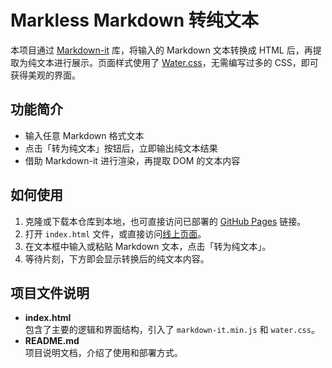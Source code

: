 # Markless Markdown 转纯文本

本项目通过 [Markdown-it](https://github.com/markdown-it/markdown-it) 库，将输入的 Markdown 文本转换成 HTML 后，再提取为纯文本进行展示。页面样式使用了 [Water.css](https://github.com/kognise/water.css)，无需编写过多的 CSS，即可获得美观的界面。

## 功能简介

- 输入任意 Markdown 格式文本
- 点击「转为纯文本」按钮后，立即输出纯文本结果
- 借助 Markdown-it 进行渲染，再提取 DOM 的文本内容

## 如何使用

1. 克隆或下载本仓库到本地，也可直接访问已部署的 [GitHub Pages](https://w0fv1.github.io/markless/) 链接。
2. 打开 `index.html` 文件，或直接访问[线上页面](https://w0fv1.github.io/markless/)。
3. 在文本框中输入或粘贴 Markdown 文本，点击「转为纯文本」。
4. 等待片刻，下方即会显示转换后的纯文本内容。

## 项目文件说明

- **index.html**  
  包含了主要的逻辑和界面结构，引入了 `markdown-it.min.js` 和 `water.css`。
- **README.md**  
  项目说明文档，介绍了使用和部署方式。
